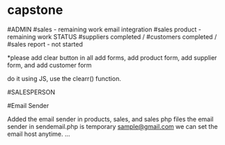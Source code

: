 # capstone

#ADMIN
#sales - remaining work email integration
#sales product - remaining work STATUS
#suppliers completed /
#customers completed /
#sales report - not started

\*please add clear button in all add forms,
add product form, add supplier form, and add
customer form

do it using JS, use the clearr() function.

#SALESPERSON


#Email Sender

Added the email sender in products, sales, and sales php files
the email sender in sendemail.php is temporary sample@gmail.com
we can set the email host anytime. 
...
